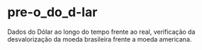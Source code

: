 # pre-o_do_d-lar
Dados do Dólar ao longo do tempo frente ao real, verificação da desvalorização da moeda brasileira frente a moeda americana.
